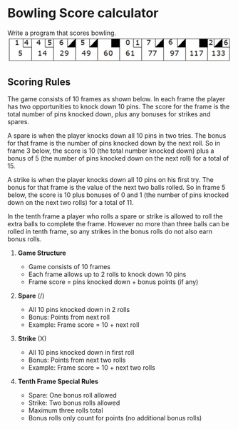 # Bowling Score calculator

Write a program that scores bowling.
![Bowling Scorecard](image.png)

## Scoring Rules
 
The game consists of 10 frames as shown below.  In each frame the player has two opportunities to knock down 10 pins.  The score for the frame is the total number of pins knocked down, plus any bonuses for strikes and spares.

A spare is when the player knocks down all 10 pins in two tries.  The bonus for that frame is the number of pins knocked down by the next roll.  So in frame 3 below, the score is 10 (the total number knocked down) plus a bonus of 5 (the number of pins knocked down on the next roll) for a total of 15.  

A strike is when the player knocks down all 10 pins on his first try.  The bonus for that frame is the value of the next two balls rolled.  So in frame 5 below, the score is 10 plus bonuses of 0 and 1 (the number of pins knocked down on the next two rolls) for a total of 11.

In the tenth frame a player who rolls a spare or strike is allowed to roll the extra balls to complete the frame.  However no more than three balls can be rolled in tenth frame, so any strikes in the bonus rolls do not also earn bonus rolls.

1. **Game Structure**
   - Game consists of 10 frames
   - Each frame allows up to 2 rolls to knock down 10 pins
   - Frame score = pins knocked down + bonus points (if any)

2. **Spare** (/)
   - All 10 pins knocked down in 2 rolls
   - Bonus: Points from next roll
   - Example: Frame score = 10 + next roll

3. **Strike** (X)
   - All 10 pins knocked down in first roll
   - Bonus: Points from next two rolls
   - Example: Frame score = 10 + next two rolls

4. **Tenth Frame Special Rules**
   - Spare: One bonus roll allowed
   - Strike: Two bonus rolls allowed
   - Maximum three rolls total
   - Bonus rolls only count for points (no additional bonus rolls)
   
